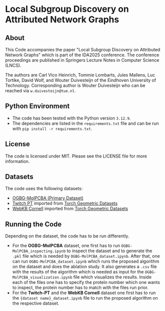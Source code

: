 # Local Subgroup Discovery on Attributed Network Graphs
## About
This Code accompanies the paper "Local Subgroup Discovery on Attributed Network Graphs" which is part of the IDA2025 conference. The conference proceedings are published in Springers Lecture Notes in Computer Science (LNCS).

The authors are Carl Vico Heinrich, Tommie Lombarts, Jules Mallens, Luc Tortike, David Wolf, and Wouter Duivesteijn of the Eindhoven University of Technology. Corresponding author is Wouter Duivesteijn who can be reached via `w.duivesteijn@tue.nl`.

## Python Environment
* The code has been tested with the Python version `3.12.9`.
* The dependencies are listed in the `requirements.txt` file and can be run with `pip install -r requirements.txt`.

## License
The code is licensed under MIT. Please see the LICENSE file for more information.

## Datasets
The code uses the following datasets:
* [OGBG-MolPCBA (Primary Dataset)](https://ogb.stanford.edu/docs/graphprop/)
* [Twitch PT](https://arxiv.org/abs/1909.13021) imported from [Torch Geometric Datasets](https://pytorch-geometric.readthedocs.io/en/2.5.3/modules/datasets.html)
* [WebKB Cornell](https://openreview.net/forum?id=S1e2agrFvS) imported from [Torch Geometric Datasets](https://pytorch-geometric.readthedocs.io/en/2.5.3/modules/datasets.html)

## Running the Code
Depending on the dataset, the code has to be run differently.
* For the **OGBG-MolPCBA** dataset, one first has to run `OGBG-MolPCBA_inspecting.ipynb` to inspect the dataset and to generate the `.pkl` file which is needed by `OGBG-MolPCBA_dataset.ipynb`. After that, one can run `OGBG-MolPCBA_dataset.ipynb` which runs the proposed algorithm on the dataset and does the ablation study. It also generates a `.csv` file with the results of the algorithm which is needed as input for the `OGBG-MolPCBA_visualization.ipynb` file which visualizes the results. Inside each of the files one has to specify the protein number which one wants to inspect, the protein number has to match with the files run prior.
* For the **Twitch-PT** and the **WebKB Cornell** dataset one first has to run the `{dataset name}_dataset.ipynb` file to run the proposed algorithm on the respective dataset.